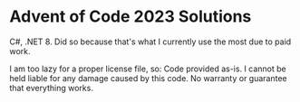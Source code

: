 # Advent of Code 2023 Solutions

C#, .NET 8. Did so because that's what I currently use the most due to paid work.

I am too lazy for a proper license file, so: Code provided as-is. I cannot be held liable for any damage caused by this code. No warranty or guarantee that everything works.
